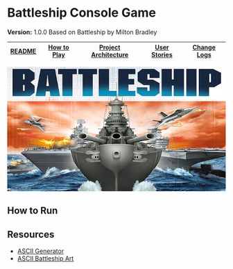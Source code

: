 # Battleship Console Game
**Version:** 1.0.0
Based on Battleship by Milton Bradley

|[README](README.md)|[How to Play](assets/how-to-play.md)|[Project Architecture](assets/architecture.md)|[User Stories](assets/user-stories.md)|[Change Logs](assets/change-logs.md)|
|-|-|-|-|-|

![Battleship Game Image](assets/images/battleship.jpg)

## How to Run

## Resources
* [ASCII Generator](http://www.network-science.de/ascii/)
* [ASCII Battleship Art](http://asciiartboats.blogspot.com/2016/06/battleship-ascii-art.html)

